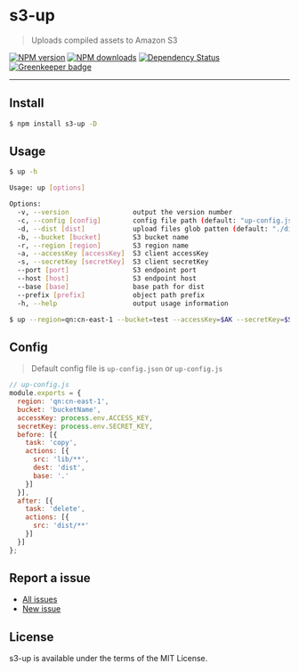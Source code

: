 s3-up
========

> Uploads compiled assets to Amazon S3

[![NPM version](https://img.shields.io/npm/v/s3-up.svg)](https://www.npmjs.com/package/s3-up)
[![NPM downloads](https://img.shields.io/npm/dm/s3-up.svg)](https://www.npmjs.com/package/s3-up)
[![Dependency Status](https://david-dm.org/d-band/s3-up.svg)](https://david-dm.org/d-band/s3-up)
[![Greenkeeper badge](https://badges.greenkeeper.io/d-band/s3-up.svg)](https://greenkeeper.io/)

---

## Install

```bash
$ npm install s3-up -D
```

## Usage

```bash
$ up -h

Usage: up [options]

Options:
  -v, --version                output the version number
  -c, --config [config]        config file path (default: "up-config.js")
  -d, --dist [dist]            upload files glob patten (default: "./dist/**")
  -b, --bucket [bucket]        S3 bucket name
  -r, --region [region]        S3 region name
  -a, --accessKey [accessKey]  S3 client accessKey
  -s, --secretKey [secretKey]  S3 client secretKey
  --port [port]                S3 endpoint port
  --host [host]                S3 endpoint host
  --base [base]                base path for dist
  --prefix [prefix]            object path prefix
  -h, --help                   output usage information

$ up --region=qn:cn-east-1 --bucket=test --accessKey=$AK --secretKey=$SK
```

## Config

> Default config file is  `up-config.json` or `up-config.js`

```js
// up-config.js
module.exports = {
  region: 'qn:cn-east-1',
  bucket: 'bucketName',
  accessKey: process.env.ACCESS_KEY,
  secretKey: process.env.SECRET_KEY,
  before: [{
    task: 'copy',
    actions: [{
      src: 'lib/**',
      dest: 'dist',
      base: '.'
    }]
  }],
  after: [{
    task: 'delete',
    actions: [{
      src: 'dist/**'
    }]
  }]
};
```

## Report a issue

* [All issues](https://github.com/d-band/s3-up/issues)
* [New issue](https://github.com/d-band/s3-up/issues/new)

## License

s3-up is available under the terms of the MIT License.

